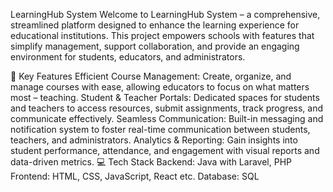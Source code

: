 LearningHub System
Welcome to LearningHub System – a comprehensive, streamlined platform designed to enhance the learning experience for educational institutions. This project empowers schools with features that simplify management, support collaboration, and provide an engaging environment for students, educators, and administrators.

🚀 Key Features
Efficient Course Management: Create, organize, and manage courses with ease, allowing educators to focus on what matters most – teaching.
Student & Teacher Portals: Dedicated spaces for students and teachers to access resources, submit assignments, track progress, and communicate effectively.
Seamless Communication: Built-in messaging and notification system to foster real-time communication between students, teachers, and administrators.
Analytics & Reporting: Gain insights into student performance, attendance, and engagement with visual reports and data-driven metrics.
💻 Tech Stack
Backend: Java with Laravel, PHP
Frontend: HTML, CSS, JavaScript, React etc. 
Database: SQL
